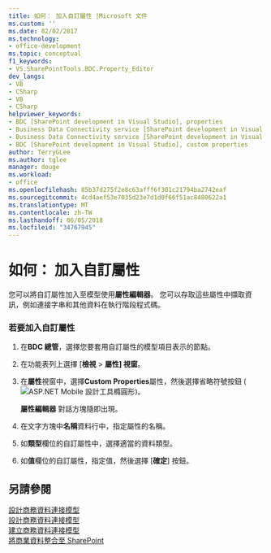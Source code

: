 ```yaml
---
title: 如何： 加入自訂屬性 |Microsoft 文件
ms.custom: ''
ms.date: 02/02/2017
ms.technology:
- office-development
ms.topic: conceptual
f1_keywords:
- VS.SharePointTools.BDC.Property_Editor
dev_langs:
- VB
- CSharp
- VB
- CSharp
helpviewer_keywords:
- BDC [SharePoint development in Visual Studio], properties
- Business Data Connectivity service [SharePoint development in Visual Studio], properties
- Business Data Connectivity service [SharePoint development in Visual Studio], custom properties
- BDC [SharePoint development in Visual Studio], custom properties
author: TerryGLee
ms.author: tglee
manager: douge
ms.workload:
- office
ms.openlocfilehash: 85b37d275f2e8c63afff6f301c21794ba2742eaf
ms.sourcegitcommit: 4cd4aef53e7035d23e7d1d0f66f51ac8480622a1
ms.translationtype: MT
ms.contentlocale: zh-TW
ms.lasthandoff: 06/05/2018
ms.locfileid: "34767945"
---
```

# <a name="how-to-add-a-custom-property"></a>如何： 加入自訂屬性
  您可以將自訂屬性加入至模型使用**屬性編輯器**。 您可以存取這些屬性中擷取資訊，例如連接字串和其他資料在執行階段程式碼。  
  
### <a name="to-add-a-custom-property"></a>若要加入自訂屬性  
  
1.  在**BDC 總管**，選擇您要套用自訂屬性的模型項目表示的節點。  
  
2.  在功能表列上選擇 [**檢視** > **屬性] 視窗**。  
  
3.  在**屬性**視窗中，選擇**Custom Properties**屬性，然後選擇省略符號按鈕 (![ASP.NET Mobile 設計工具橢圓形](../sharepoint/media/mwellipsis.gif "ASP。NET Mobile 設計工具橢圓形"))。  
  
     **屬性編輯器** 對話方塊隨即出現。  
  
4.  在文字方塊中**名稱**資料行中，指定屬性的名稱。  
  
5.  如**類型**欄位的自訂屬性中，選擇適當的資料類型。  
  
6.  如**值**欄位的自訂屬性，指定值，然後選擇 [**確定**] 按鈕。  
  
## <a name="see-also"></a>另請參閱
 [設計商務資料連接模型](../sharepoint/designing-a-business-data-connectivity-model.md)   
 [設計商務資料連接模型](../sharepoint/designing-a-business-data-connectivity-model.md)   
 [建立商務資料連接模型](../sharepoint/creating-a-business-data-connectivity-model.md)   
 [將商業資料整合至 SharePoint](../sharepoint/integrating-business-data-into-sharepoint.md)  
  
  